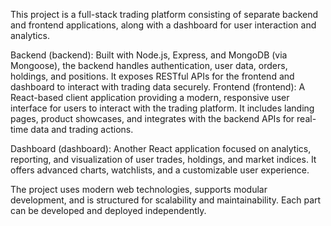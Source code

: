 This project is a full-stack trading platform consisting of separate backend and frontend applications, along with a dashboard for user interaction and analytics.

Backend (backend): Built with Node.js, Express, and MongoDB (via Mongoose), the backend handles authentication, user data, orders, holdings, and positions. It exposes RESTful APIs for the frontend and dashboard to interact with trading data securely.
Frontend (frontend): A React-based client application providing a modern, responsive user interface for users to interact with the trading platform. It includes landing pages, product showcases, and integrates with the backend APIs for real-time data and trading actions.

Dashboard (dashboard): Another React application focused on analytics, reporting, and visualization of user trades, holdings, and market indices. It offers advanced charts, watchlists, and a customizable user experience.

The project uses modern web technologies, supports modular development, and is structured for scalability and maintainability. Each part can be developed and deployed independently.
